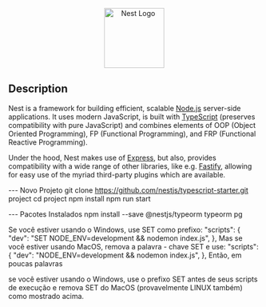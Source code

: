 <p align="center">
  <a href="http://nestjs.com/" target="blank"><img src="https://nestjs.com/img/logo-small.svg" width="120" alt="Nest Logo" /></a>
</p> 

## Description

Nest is a framework for building efficient, scalable <a href="http://nodejs.org" target="_blank">Node.js</a> server-side applications. It uses modern JavaScript, is built with  <a href="http://www.typescriptlang.org" target="_blank">TypeScript</a> (preserves compatibility with pure JavaScript) and combines elements of OOP (Object Oriented Programming), FP (Functional Programming), and FRP (Functional Reactive Programming).

<p>Under the hood, Nest makes use of <a href="https://expressjs.com/" target="_blank">Express</a>, but also, provides compatibility with a wide range of other libraries, like e.g. <a href="https://github.com/fastify/fastify" target="_blank">Fastify</a>, allowing for easy use of the myriad third-party plugins which are available.</p>

--- Novo Projeto
git clone https://github.com/nestjs/typescript-starter.git project
cd project
npm install
npm run start

--- Pacotes Instalados
npm install --save @nestjs/typeorm typeorm pg

Se você estiver usando o Windows, use SET como prefixo:
"scripts": {
    "dev": "SET NODE_ENV=development && nodemon index.js",
  },
Mas se você estiver usando MacOS, remova a palavra - chave SET e use:
"scripts": {
    "dev": "NODE_ENV=development && nodemon index.js",
},
Então, em poucas palavras

se você estiver usando o Windows, use o prefixo SET antes de seus scripts de execução e remova SET do MacOS (provavelmente LINUX também) como mostrado acima.